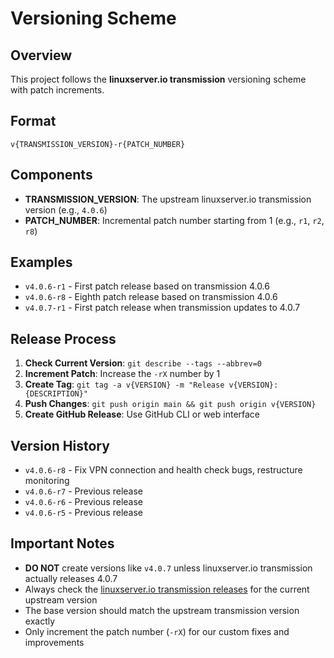 # Versioning Scheme

## Overview
This project follows the **linuxserver.io transmission** versioning scheme with patch increments.

## Format
```
v{TRANSMISSION_VERSION}-r{PATCH_NUMBER}
```

## Components
- **TRANSMISSION_VERSION**: The upstream linuxserver.io transmission version (e.g., `4.0.6`)
- **PATCH_NUMBER**: Incremental patch number starting from 1 (e.g., `r1`, `r2`, `r8`)

## Examples
- `v4.0.6-r1` - First patch release based on transmission 4.0.6
- `v4.0.6-r8` - Eighth patch release based on transmission 4.0.6
- `v4.0.7-r1` - First patch release when transmission updates to 4.0.7

## Release Process
1. **Check Current Version**: `git describe --tags --abbrev=0`
2. **Increment Patch**: Increase the `-rX` number by 1
3. **Create Tag**: `git tag -a v{VERSION} -m "Release v{VERSION}: {DESCRIPTION}"`
4. **Push Changes**: `git push origin main && git push origin v{VERSION}`
5. **Create GitHub Release**: Use GitHub CLI or web interface

## Version History
- `v4.0.6-r8` - Fix VPN connection and health check bugs, restructure monitoring
- `v4.0.6-r7` - Previous release
- `v4.0.6-r6` - Previous release
- `v4.0.6-r5` - Previous release

## Important Notes
- **DO NOT** create versions like `v4.0.7` unless linuxserver.io transmission actually releases 4.0.7
- Always check the [linuxserver.io transmission releases](https://github.com/linuxserver/docker-transmission/releases) for the current upstream version
- The base version should match the upstream transmission version exactly
- Only increment the patch number (`-rX`) for our custom fixes and improvements 